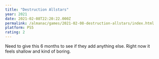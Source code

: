 ```yaml
---
title: "Destruction Allstars"
year: 2021
date: 2021-02-08T22:20:22.000Z
permalink: /almanac/games/2021-02-08-destruction-allstars/index.html
platform: PS5
rating: 2
---
```


Need to give this 6 months to see if they add anything else. Right now it feels shallow and kind of boring. 